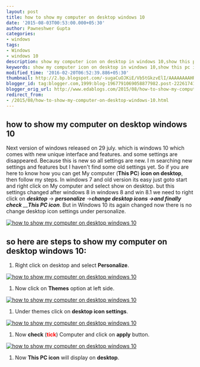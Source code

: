 ```yaml
---
layout: post
title: how to show my computer on desktop windows 10
date: '2015-08-03T00:53:00.000+05:30'
author: Pawneshwer Gupta
categories:
- windows
tags:
- Windows
- windows 10
description: show my computer icon on desktop in windows 10,show this pc icon on desktop in windows 10,show computer icon on desktop in windows 10, windows 10 tweaks
keywords: show my computer icon on desktop in windows 10,show this pc icon on desktop in windows 10,show computer icon on desktop in windows 10, windows 10 tweaks
modified_time: '2016-02-20T06:52:39.886+05:30'
thumbnail: http://2.bp.blogspot.com/-sugaCuOJKiE/Vb5tGkzvElI/AAAAAAAAHR8/4lv8mexkhIg/s72-c/show-my-computer-on-desktop-windows-10-logo.PNG
blogger_id: tag:blogger.com,1999:blog-1967791069058877982.post-2226174117984697094
blogger_orig_url: http://www.edablogs.com/2015/08/how-to-show-my-computer-on-desktop-windows-10.html
redirect_from:
- /2015/08/how-to-show-my-computer-on-desktop-windows-10.html
---
```


## how to show my computer on desktop windows 10

Next version of windows released on 29 july. which is windows 10 which comes with new unique interface and features. and some settings are disappeared. Because this is new so all settings are new. I m searching new settings and features but I haven't find some old settings yet. So if you are here to know how you can get My computer (**This PC**) **icon on desktop**, then follow my steps. In windows 7 and old version its easy just goto start and right click on My computer and select show on desktop. but this settings changed after windows 8 in windows 8 and win 8.1 we need to right click on _**desktop**_ -> _**personalize**_ ->_**change desktop icons ->and finally check** __**This PC icon**_. But in Windows 10 its again changed now there is no change desktop icon settings under personalize.

[![how to show my computer on desktop windows 10](http://2.bp.blogspot.com/-sugaCuOJKiE/Vb5tGkzvElI/AAAAAAAAHR8/4lv8mexkhIg/s320/show-my-computer-on-desktop-windows-10-logo.PNG "how to show my computer on desktop windows 10")](http://2.bp.blogspot.com/-sugaCuOJKiE/Vb5tGkzvElI/AAAAAAAAHR8/4lv8mexkhIg/s1600/show-my-computer-on-desktop-windows-10-logo.PNG)

## so here are steps to show my computer on desktop windows 10:

1.  Right click on desktop and select **Personalize**.

[![how to show my computer on desktop windows 10](http://2.bp.blogspot.com/-BfUWj-btK10/Vb5tMIb9LYI/AAAAAAAAHSg/yYI1Vd3ns8A/s320/show-my-computer-on-desktop-windows-10.png "how to show my computer on desktop windows 10")](http://2.bp.blogspot.com/-BfUWj-btK10/Vb5tMIb9LYI/AAAAAAAAHSg/yYI1Vd3ns8A/s1600/show-my-computer-on-desktop-windows-10.png)

1.  Now click on **Themes** option at left side.

[![how to show my computer on desktop windows 10](http://4.bp.blogspot.com/-wcr-aixJuRQ/Vb5tJgEvKrI/AAAAAAAAHSQ/AOTTTnqnBWo/s320/show-my-computer-on-desktop-windows-10-2.png "how to show my computer on desktop windows 10")](http://4.bp.blogspot.com/-wcr-aixJuRQ/Vb5tJgEvKrI/AAAAAAAAHSQ/AOTTTnqnBWo/s1600/show-my-computer-on-desktop-windows-10-2.png)

1.  Under themes click on **desktop icon settings**.

[![how to show my computer on desktop windows 10](http://2.bp.blogspot.com/-iDcT9xHH6Us/Vb5tJ0ii0pI/AAAAAAAAHSU/uSGY02oKs_E/s320/show-my-computer-on-desktop-windows-10-3.png "how to show my computer on desktop windows 10")](http://2.bp.blogspot.com/-iDcT9xHH6Us/Vb5tJ0ii0pI/AAAAAAAAHSU/uSGY02oKs_E/s1600/show-my-computer-on-desktop-windows-10-3.png)

1.  Now **check** (<span style="color: red;">**tick**</span>) Computer and click on **apply** button.

[![how to show my computer on desktop windows 10](http://3.bp.blogspot.com/-ib1wkDRacsI/Vb5tKNm88FI/AAAAAAAAHSY/5SPojY1jDRw/s320/show-my-computer-on-desktop-windows-10-4.png "how to show my computer on desktop windows 10")](http://3.bp.blogspot.com/-ib1wkDRacsI/Vb5tKNm88FI/AAAAAAAAHSY/5SPojY1jDRw/s1600/show-my-computer-on-desktop-windows-10-4.png)

1.  Now **This PC icon** will display on **desktop**.